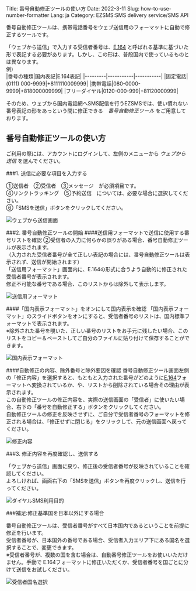 Title: 番号自動修正ツールの使い方
Date: 2022-3-11
Slug: how-to-use-number-formatter
Lang: ja
Category: EZSMS:SMS delivery service/SMS API

番号自動修正ツールは、携帯電話番号をウェブ送信用のフォーマットに自動で修正するツールです。

「ウェブから送信」で入力する受信者番号は、[E.164]() と呼ばれる基準に基づいた形で表記する必要があります。しかし、この形は、普段国内で使っているものとは異なります。<br>
例) <br>
|番号の種類|国内表記|E.164表記|
|---------|-----------|-----------|
|固定電話|(0111) 000-9999|+8111110009999|
|携帯電話|080-0000-9999|+818000009999|
|フリーダイヤル|0120-000-999|+81120000999|

そのため、ウェブから国内電話網へSMS配信を行うEZSMSでは、使い慣れない番号表記の形をあっという間に修正できる　_番号自動修正ツール_ をご用意しております。


## 番号自動修正ツールの使い方

ご利用の際には、アカウントにログインして、左側のメニューから _ウェブから送信_ を選んでください。

###1. 送信に必要な項目を入力する

①送信者　②受信者　③メッセージ　が必須項目です。 <br>
④リンクトラッキング　⑤予約送信　については、必要な場合に選択してください。<br>
⑥「SMSを送信」ボタンをクリックしてください。

![ウェブから送信画面](/images/number_formatter_howto_01ja.png)

###2. 番号自動修正ツールの開始
####送信用フォーマットで送信に使用する番号リストを確認
②受信者の入力に何らかの誤りがある場合、番号自動修正ツールが表示されます。<br>
（入力された受信者番号が全て正しい表記の場合には、番号自動修正ツールは表示されず、送信が開始されます）<br>
「送信用フォーマット」画面内に、E.164の形式に合うよう自動的に修正された受信者番号が表示されます。<br>
修正不可能な番号である場合、このリストからは除外して表示します。

![送信用フォーマット](/images/number_formatter_howto_02ja.png)

####「国内表示フォーマット」をオンにして国内表示を確認
「国内表示フォーマット」のスライドボタンをオンにすると、受信者番号のリストは、国内標準フォーマットで表示されます。<br>
※除外された番号を覗いた、正しい番号のリストをお手元に残したい場合、このリストをコピー＆ペーストしてご自分のファイルに貼り付けて保存することができます。

![国内表示フォーマット](/images/number_formatter_howto_03ja.png)

####自動修正の内容、除外番号と除外要因を確認
番号自動修正ツール画面左側の「修正内容」を選択すると、もともと入力された番号がどのように[E.164]()フォーマットへ変換されているか、や、リストから削除されている場合その理由が表示されます。<br>
この自動修正ツールの修正内容を、実際の送信画面の「受信者」に使いたい場合、右下の「番号を自動修正する」ボタンをクリックしてください。<br>
自動修正ツールの修正を反映させずに、ご自分で受信者番号のフォーマットを修正される場合は、「修正せずに閉じる」をクリックして、元の送信画面へ戻ってください。

![修正内容](/images/number_formatter_howto_04ja.png)

###3. 修正内容を再度確認し、送信する

「ウェブから送信」画面に戻り、修正後の受信者番号が反映されていることを確認してください。<br>
よろしければ、画面右下の「SMSを送信」ボタンを再度クリックし、送信を行ってください。

![ダイヤルSMS利用目的](/images/number_formatter_howto_05ja.png)


###補足:修正基準国を日本以外にする場合

番号自動修正ツールは、受信者番号がすべて日本国内であるということを前提に修正を行います。<br>
受信者番号が、日本国外の番号である場合、受信者入力エリア下にある国名を選択することで、変更できます。<br>
※受信者番号が、複数の国を含む場合は、自動番号修正ツールをお使いいただけません。手動で E.164フォーマットに修正いただくか、受信者番号を国ごとに分けて送信をお試しください。

![受信者国名選択](/images/number_formatter_howto_06ja.png)



